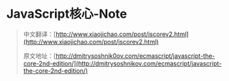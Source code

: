 # JavaScript核心-Note

> 中文翻译：[http://www.xiaojichao.com/post/jscorev2.html](http://www.xiaojichao.com/post/jscorev2.html)
>
> 原文地址：[http://dmitrysoshnik0ov.com/ecmascript/javascript-the-core-2nd-edition/](http://dmitrysoshnikov.com/ecmascript/javascript-the-core-2nd-edition/)